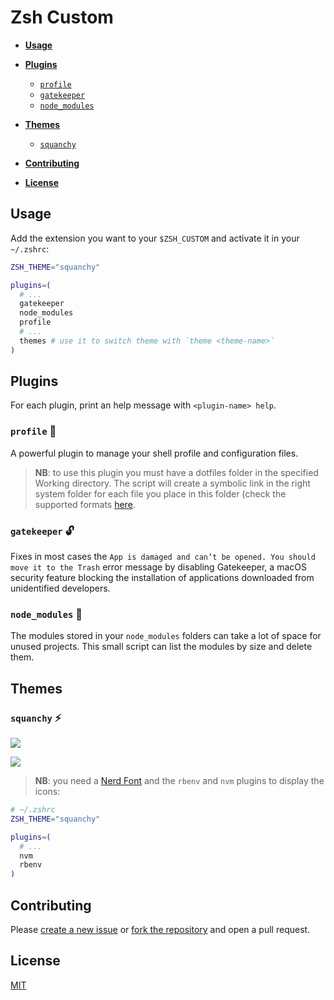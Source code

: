 # Zsh Custom

- **[Usage](#usage)**

- **[Plugins](#plugins)**
  - [`profile`](#profile-)
  - [`gatekeeper`](#gatekeeper-)
  - [`node_modules`](#node_modules-)

- **[Themes](#themes)**
  - [`squanchy`](#squanchy-)

- **[Contributing](#contributing)**

- **[License](#license)**

## Usage

Add the extension you want to your `$ZSH_CUSTOM` and activate it in your `~/.zshrc`:

```sh
ZSH_THEME="squanchy"

plugins=(
  # ...
  gatekeeper
  node_modules
  profile
  # ...
  themes # use it to switch theme with `theme <theme-name>`
)
```

## Plugins

For each plugin, print an help message with `<plugin-name> help`.
  
### `profile` 👤

A powerful plugin to manage your shell profile and configuration files.

> **NB**: to use this plugin you must have a dotfiles folder in the specified Working directory. The script will create a symbolic link in the right system folder for each file you place in this folder (check the supported formats [here](https://github.com/gabrielecanepa/zsh-custom/blob/master/plugins/profile/profile.plugin.zsh#L126-L159).

### `gatekeeper` 🔓

Fixes in most cases the `App is damaged and can’t be opened. You should move it to the Trash` error message by disabling Gatekeeper, a macOS security feature blocking the installation of applications downloaded from unidentified developers.

### `node_modules` 👀

The modules stored in your `node_modules` folders can take a lot of space for unused projects. This small script can list the modules by size and delete them.

## Themes

### `squanchy` ⚡️

![](https://github.com/gabrielecanepa/dotfiles/blob/master/images/squanchy1.png?raw=true)

![](https://github.com/gabrielecanepa/dotfiles/blob/master/images/squanchy2.png?raw=true)

> **NB**: you need a [Nerd Font](https://www.nerdfonts.com/font-downloads) and the `rbenv` and `nvm` plugins to display the icons:

```sh
# ~/.zshrc
ZSH_THEME="squanchy"

plugins=(
  # ...
  nvm
  rbenv
)
```

## Contributing

Please [create a new issue](./issues/new/choose) or [fork the repository](./fork) and open a pull request.

## License

[MIT](https://github.com/gabrielecanepa/.github/blob/master/LICENSE)
